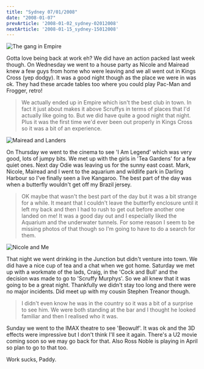 ```yaml
---
title: "Sydney 07/01/2008"
date: "2008-01-07"
prevArticle: '2008-01-02_sydney-02012008'
nextArticle: '2008-01-15_sydney-15012008'
---
```

![The gang in Empire](/images/empire.jpg "The Monaghan and Cavan gang on tour in Empire")

Gotta love being back at work eh? We did have an action packed last week though. On Wednesday we went to a house party as Nicole and Mairead knew a few guys from home who were leaving and we all went out in Kings Cross (yep dodgy). It was a good night though as the place we were in was ok. They had these arcade tables too where you could play Pac-Man and Frogger, retro!
> We actually ended up in Empire which isn't the best club in town. In fact it just about makes it above Scruffys in terms of places that I'd actually like going to. But we did have quite a good night that night. Plus it was the first time we'd ever been out properly in Kings Cross so it was a bit of an experience.

![Mairead and Landers](/images/P1050002.JPG "Another nights drinking in the Cock and Bull")

On Thursday we went to the cinema to see 'I Am Legend' which was very good, lots of jumpy bits. We met up with the girls in 'Tea Gardens' for a few quiet ones. Next day Odie was leaving us for the sunny east coast. Mark, Nicole, Mairead and I went to the aquarium and wildlife park in Darling Harbour so I've finally seen a live Kangaroo. The best part of the day was when a butterfly wouldn't get off my Brazil jersey.
> OK maybe that wasn't the best part of the day but it was a bit strange for a while. It meant that I couldn't leave the butterfly enclosure until it left my back and then I had to rush to get out before another one landed on me! It was a good day out and I especially liked the Aquarium and the underwater tunnels. For some reason I seem to be missing photos of that though so I'm going to have to do a search for them.

![Nicole and Me](/images/P1050004.JPG "Two more die hards in the Cock and Bull")

That night we went drinking in the Junction but didn't venture into town. We did have a nice cup of tea and a chat when we got home. Saturday we met up with a workmate of the lads, Craig, in the 'Cock and Bull' and the decision was made to go to 'Scruffy Murphys'. So we all knew that it was going to be a great night. Thankfully we didn't stay too long and there were no major incidents. Did meet up with my cousin Stephen Treanor though.
> I didn't even know he was in the country so it was a bit of a surprise to see him. We were both standing at the bar and I thought he looked familiar and then I realised who it was.

Sunday we went to the IMAX theatre to see 'Beowulf'. It was ok and the 3D effects were impressive but I don't think I'll see it again. There's a U2 movie coming soon so we may go back for that. Also Ross Noble is playing in April so plan to go to that too.

Work sucks,
Paddy.